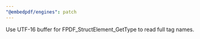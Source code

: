 ```yaml
---
"@embedpdf/engines": patch
---
```

Use UTF-16 buffer for FPDF_StructElement_GetType to read full tag names.
